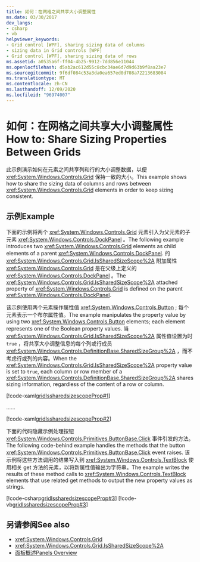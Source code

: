 ```yaml
---
title: 如何：在网格之间共享大小调整属性
ms.date: 03/30/2017
dev_langs:
- csharp
- vb
helpviewer_keywords:
- Grid control [WPF], sharing sizing data of columns
- sizing data in Grid controls [WPF]
- Grid control [WPF], sharing sizing data of rows
ms.assetid: a0535a6f-ff04-4b25-9912-7dd856e11044
ms.openlocfilehash: d5ab2ac612d55c8cbc34ae6d7d9d63b9f8aa23e7
ms.sourcegitcommit: 9f6df084c53a3da0ea657ed0d708a72213683084
ms.translationtype: MT
ms.contentlocale: zh-CN
ms.lasthandoff: 12/09/2020
ms.locfileid: "96974007"
---
```

# <a name="how-to-share-sizing-properties-between-grids"></a><span data-ttu-id="c130d-102">如何：在网格之间共享大小调整属性</span><span class="sxs-lookup"><span data-stu-id="c130d-102">How to: Share Sizing Properties Between Grids</span></span>
<span data-ttu-id="c130d-103">此示例演示如何在元素之间共享列和行的大小调整数据，以便 <xref:System.Windows.Controls.Grid> 保持一致的大小。</span><span class="sxs-lookup"><span data-stu-id="c130d-103">This example shows how to share the sizing data of columns and rows between <xref:System.Windows.Controls.Grid> elements in order to keep sizing consistent.</span></span>  
  
## <a name="example"></a><span data-ttu-id="c130d-104">示例</span><span class="sxs-lookup"><span data-stu-id="c130d-104">Example</span></span>  
 <span data-ttu-id="c130d-105">下面的示例将两个 <xref:System.Windows.Controls.Grid> 元素引入为父元素的子元素 <xref:System.Windows.Controls.DockPanel> 。</span><span class="sxs-lookup"><span data-stu-id="c130d-105">The following example introduces two <xref:System.Windows.Controls.Grid> elements as child elements of a parent <xref:System.Windows.Controls.DockPanel>.</span></span> <span data-ttu-id="c130d-106">的 <xref:System.Windows.Controls.Grid.IsSharedSizeScope%2A> 附加属性 <xref:System.Windows.Controls.Grid> 是在父级上定义的 <xref:System.Windows.Controls.DockPanel> 。</span><span class="sxs-lookup"><span data-stu-id="c130d-106">The <xref:System.Windows.Controls.Grid.IsSharedSizeScope%2A> attached property of <xref:System.Windows.Controls.Grid> is defined on the parent <xref:System.Windows.Controls.DockPanel>.</span></span>  
  
 <span data-ttu-id="c130d-107">该示例使用两个元素操作属性值 <xref:System.Windows.Controls.Button> ; 每个元素表示一个布尔属性值。</span><span class="sxs-lookup"><span data-stu-id="c130d-107">The example manipulates the property value by using two <xref:System.Windows.Controls.Button> elements; each element represents one of the Boolean property values.</span></span> <span data-ttu-id="c130d-108">当 <xref:System.Windows.Controls.Grid.IsSharedSizeScope%2A> 属性值设置为时 `true` ，将共享大小调整信息的每个列或行成员 <xref:System.Windows.Controls.DefinitionBase.SharedSizeGroup%2A> ，而不考虑行或列的内容。</span><span class="sxs-lookup"><span data-stu-id="c130d-108">When the <xref:System.Windows.Controls.Grid.IsSharedSizeScope%2A> property value is set to `true`, each column or row member of a <xref:System.Windows.Controls.DefinitionBase.SharedSizeGroup%2A> shares sizing information, regardless of the content of a row or column.</span></span>  
  
 [!code-xaml[gridIssharedsizescopeProp#1](~/samples/snippets/csharp/VS_Snippets_Wpf/gridIssharedsizescopeProp/CSharp/Window1.xaml#1)]  
  
 <span data-ttu-id="c130d-109">...</span><span class="sxs-lookup"><span data-stu-id="c130d-109">...</span></span>  
  
 [!code-xaml[gridIssharedsizescopeProp#2](~/samples/snippets/csharp/VS_Snippets_Wpf/gridIssharedsizescopeProp/CSharp/Window1.xaml#2)]  
  
 <span data-ttu-id="c130d-110">下面的代码隐藏示例处理按钮 <xref:System.Windows.Controls.Primitives.ButtonBase.Click> 事件引发的方法。</span><span class="sxs-lookup"><span data-stu-id="c130d-110">The following code-behind example handles the methods that the button <xref:System.Windows.Controls.Primitives.ButtonBase.Click> event raises.</span></span> <span data-ttu-id="c130d-111">该示例将这些方法调用的结果写入到 <xref:System.Windows.Controls.TextBlock> 使用相关 get 方法的元素，以将新属性值输出为字符串。</span><span class="sxs-lookup"><span data-stu-id="c130d-111">The example writes the results of these method calls to <xref:System.Windows.Controls.TextBlock> elements that use related get methods to output the new property values as strings.</span></span>  
  
 [!code-csharp[gridIssharedsizescopeProp#3](~/samples/snippets/csharp/VS_Snippets_Wpf/gridIssharedsizescopeProp/CSharp/Window1.xaml.cs#3)]
 [!code-vb[gridIssharedsizescopeProp#3](~/samples/snippets/visualbasic/VS_Snippets_Wpf/gridIssharedsizescopeProp/VisualBasic/Window1.xaml.vb#3)]  
  
## <a name="see-also"></a><span data-ttu-id="c130d-112">另请参阅</span><span class="sxs-lookup"><span data-stu-id="c130d-112">See also</span></span>

- <xref:System.Windows.Controls.Grid>
- <xref:System.Windows.Controls.Grid.IsSharedSizeScope%2A>
- [<span data-ttu-id="c130d-113">面板概述</span><span class="sxs-lookup"><span data-stu-id="c130d-113">Panels Overview</span></span>](panels-overview.md)
